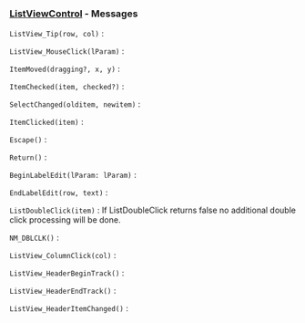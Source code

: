 ### [ListViewControl](<../ListViewControl.md>) - Messages
`ListView_Tip(row, col)`
: 

`ListView_MouseClick(lParam)`
: 

`ItemMoved(dragging?, x, y)`
: 

`ItemChecked(item, checked?)`
: 

`SelectChanged(olditem, newitem)`
: 

`ItemClicked(item)`
: 

`Escape()`
: 

`Return()`
: 

`BeginLabelEdit(lParam: lParam)`
: 

`EndLabelEdit(row, text)`
: 

`ListDoubleClick(item)`
: If ListDoubleClick returns false no additional double click processing will be done.

`NM_DBLCLK()`
: 

`ListView_ColumnClick(col)`
: 

`ListView_HeaderBeginTrack()`
: 

`ListView_HeaderEndTrack()`
: 

`ListView_HeaderItemChanged()`
: